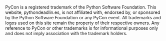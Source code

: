 PyCon is a registered trademark of the Python Software Foundation. This website, pythondeadlin.es, is not affiliated with, endorsed by, or sponsored by the Python Software Foundation or any PyCon event. All trademarks and logos used on this site remain the property of their respective owners. Any reference to PyCon or other trademarks is for informational purposes only and does not imply association with the trademark holders.
